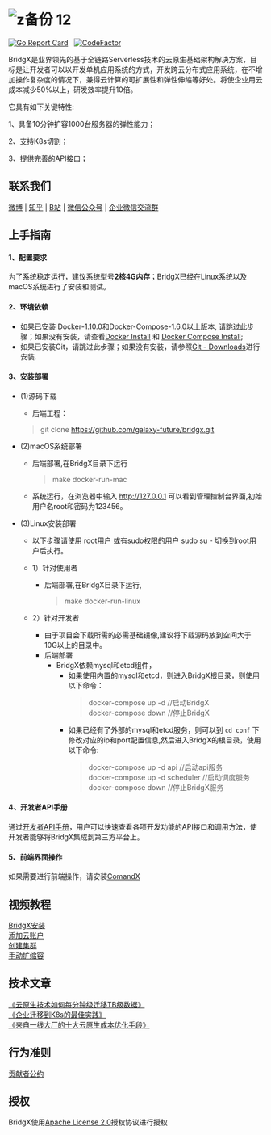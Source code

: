 ![z备份 12](https://user-images.githubusercontent.com/94337797/142638151-d38ff88d-e2ad-427d-bef5-2c0345557920.png)
======

[![Go Report Card](https://goreportcard.com/badge/github.com/galaxy-future/BridgX)](https://goreportcard.com/report/github.com/galaxy-future/BridgX) &nbsp;
[![CodeFactor](https://www.codefactor.io/repository/github/galaxy-future/bridgx/badge)](https://www.codefactor.io/repository/github/galaxy-future/bridgx)

BridgX是业界领先的基于全链路Serverless技术的云原生基础架构解决方案，目标是让开发者可以以开发单机应用系统的方式，开发跨云分布式应用系统，在不增加操作复杂度的情况下，兼得云计算的可扩展性和弹性伸缩等好处。将使企业用云成本减少50%以上，研发效率提升10倍。

它具有如下关键特性:

1、具备10分钟扩容1000台服务器的弹性能力；

2、支持K8s切割；

3、提供完善的API接口；


联系我们
----
[微博](https://weibo.com/galaxyfuture) | [知乎](https://www.zhihu.com/org/xing-yi-wei-lai) | [B站](https://space.bilibili.com/2057006251)
| [微信公众号](https://github.com/galaxy-future/comandx/blob/main/docs/resource/wechat_official_account.md)
| [企业微信交流群](https://github.com/galaxy-future/comandx/blob/main/docs/resource/wechat.md)


上手指南
----
#### 1、配置要求  
为了系统稳定运行，建议系统型号**2核4G内存**；BridgX已经在Linux系统以及macOS系统进行了安装和测试。


#### 2、环境依赖
- 如果已安装 Docker-1.10.0和Docker-Compose-1.6.0以上版本, 请跳过此步骤；如果没有安装，请查看[Docker Install](https://www.docker.com/products/container-runtime) 和 [Docker Compose Install](https://docs.docker.com/compose/install/);
- 如果已安装Git，请跳过此步骤；如果没有安装，请参照[Git - Downloads](https://git-scm.com/downloads)进行安装.


#### 3、安装部署  

* (1)源码下载
  - 后端工程：
  > git clone https://github.com/galaxy-future/bridgx.git
 
* (2)macOS系统部署
  - 后端部署,在BridgX目录下运行
    > make docker-run-mac
  - 系统运行，在浏览器中输入 http://127.0.0.1 可以看到管理控制台界面,初始用户名root和密码为123456。

* (3)Linux安装部署
  - 以下步骤请使用 root用户 或有sudo权限的用户 sudo su - 切换到root用户后执行。
  - 1）针对使用者
    - 后端部署,在BridgX目录下运行,
      > make docker-run-linux
 
  - 2）针对开发者
    - 由于项目会下载所需的必需基础镜像,建议将下载源码放到空间大于10G以上的目录中。
    - 后端部署
      - BridgX依赖mysql和etcd组件，
           - 如果使用内置的mysql和etcd，则进入BridgX根目录，则使用以下命令：            
             > docker-compose up -d    //启动BridgX <br>
             > docker-compose down    //停止BridgX  <br>
           - 如果已经有了外部的mysql和etcd服务，则可以到 `cd conf` 下修改对应的ip和port配置信息,然后进入BridgX的根目录，使用以下命令:
             > docker-compose up -d api    //启动api服务 <br>
             > docker-compose up -d scheduler //启动调度服务 <br>
             > docker-compose down     //停止BridgX服务
#### 4、开发者API手册
通过[开发者API手册](https://github.com/galaxy-future/bridgx/blob/master/docs/developer_api.md)，用户可以快速查看各项开发功能的API接口和调用方法，使开发者能够将BridgX集成到第三方平台上。

#### 5、前端界面操作
如果需要进行前端操作，请安装[ComandX](https://github.com/galaxy-future/comandx/blob/main/README.md)

视频教程
------
[BridgX安装](https://www.bilibili.com/video/BV1n34y167o8/) <br>
[添加云账户](https://www.bilibili.com/video/BV1Jr4y1S7q4/)  <br>
[创建集群](https://www.bilibili.com/video/BV1Wb4y1v7jw/)   <br>
[手动扩缩容](https://www.bilibili.com/video/BV1bm4y197QD/)  <br>


技术文章
------
[《云原生技术如何每分钟级迁移TB级数据》](https://zhuanlan.zhihu.com/p/442746588)<br>
[《企业迁移到K8s的最佳实践》](https://zhuanlan.zhihu.com/p/445131885) <br>
[《来自一线大厂的十大云原生成本优化手段》](https://zhuanlan.zhihu.com/p/448405809)<br>



行为准则
------
[贡献者公约](https://github.com/galaxy-future/bridgx/blob/master/CODE_OF_CONDUCT)

授权
-----

BridgX使用[Apache License 2.0](https://github.com/galaxy-future/bridgx/blob/master/LICENSE)授权协议进行授权
